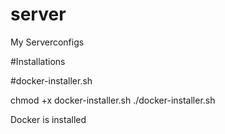 # server
My Serverconfigs

#Installations

#docker-installer.sh

chmod +x docker-installer.sh
./docker-installer.sh

Docker is installed
